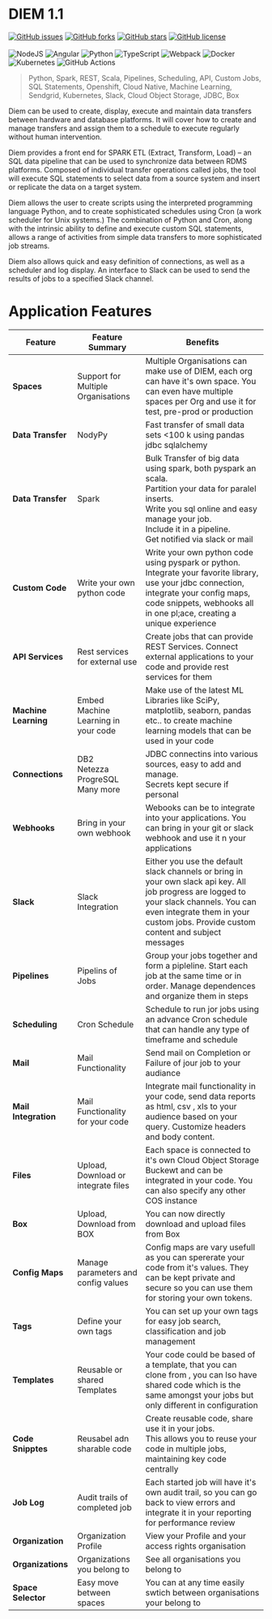 <!-- markdownlint-disable MD033 -->
<!-- markdownlint-disable MD041 -->
# DIEM 1.1

[![GitHub issues](https://img.shields.io/github/issues/IBM/diem)](https://github.com/IBM/diem/issues)
[![GitHub forks](https://img.shields.io/github/forks/IBM/diem)](https://github.com/IBM/diem/network)
[![GitHub stars](https://img.shields.io/github/stars/IBM/diem)](https://github.com/IBM/diem/stargazers)
[![GitHub license](https://img.shields.io/github/license/IBM/diem)](https://github.com/IBM/diem/blob/main/LICENSE)
<br/><br/>
<img alt="NodeJS" src="https://img.shields.io/badge/node.js%20-%2343853D.svg?&style=for-the-badge&logo=node.js&logoColor=white"/>
<img alt="Angular" src="https://img.shields.io/badge/angular%20-%23DD0031.svg?&style=for-the-badge&logo=angular&logoColor=white"/>
<img alt="Python" src="https://img.shields.io/badge/python%20-%2314354C.svg?&style=for-the-badge&logo=python&logoColor=white"/>
<img alt="TypeScript" src="https://img.shields.io/badge/typescript%20-%23007ACC.svg?&style=for-the-badge&logo=typescript&logoColor=white"/>
<img alt="Webpack" src="https://img.shields.io/badge/webpack%20-%238DD6F9.svg?&style=for-the-badge&logo=webpack&logoColor=black" />
<img alt="Docker" src="https://img.shields.io/badge/docker%20-%230db7ed.svg?&style=for-the-badge&logo=docker&logoColor=white"/>
<img alt="Kubernetes" src="https://img.shields.io/badge/kubernetes%20-%23326ce5.svg?&style=for-the-badge&logo=kubernetes&logoColor=white"/>
<img alt="GitHub Actions" src="https://img.shields.io/badge/github%20actions%20-%232671E5.svg?&style=for-the-badge&logo=github%20actions&logoColor=white"/>

> Python, Spark, REST, Scala, Pipelines, Scheduling, API, Custom Jobs, SQL Statements, Openshift, Cloud Native, Machine Learning, Sendgrid, Kubernetes, Slack, Cloud Object Storage, JDBC, Box

Diem can be used to create, display, execute and maintain data transfers between hardware and database platforms. It will cover how to create and manage transfers and assign them to a schedule to execute regularly without human intervention.

Diem provides a front end for SPARK ETL (Extract, Transform, Load) – an SQL data pipeline that can be used to synchronize data between RDMS platforms. Composed of individual transfer operations called jobs, the tool will execute SQL statements to select data from a source system and insert or replicate the data on a target system.

Diem allows the user to create scripts using the interpreted programming language Python, and to create sophisticated schedules using Cron (a work scheduler for Unix systems.) The combination of Python and Cron, along with the intrinsic ability to define and execute custom SQL statements, allows a range of activities from simple data transfers to more sophisticated job streams.

Diem also allows quick and easy definition of connections, as well as a scheduler and log display. An interface to Slack can be used to send the results of jobs to a specified Slack channel.

# Application Features

| Feature              | Feature Summary                             | Benefits                                                                                                                                                                                                                        |
| -------------------- | ------------------------------------------- | ------------------------------------------------------------------------------------------------------------------------------------------------------------------------------------------------------------------------------- |
| **Spaces**           | Support for Multiple Organisations          | Multiple Organisations can make use of DIEM, each org can have it's own space. You can even have multiple spaces per Org and use it for test, pre-prod or production                                                            |
| **Data Transfer**    | NodyPy                                      | Fast transfer of small data sets <100 k using pandas jdbc sqlalchemy                                                                                                                                                            |
| **Data Transfer**    | Spark                                       | Bulk Transfer of big data using spark, both pyspark an scala.<br/> Partition your data for paralel inserts.<br/>Write you sql online and easy manage your job.<br/>Include it in a pipeline.<br/>Get notified via slack or mail |
| **Custom Code**      | Write your own python code                  | Write your own python code using pyspark or python. Integrate your favorite library, use your jdbc connection, integrate your config maps, code snippets, webhooks all in one pl;ace, creating a unique experience              |
| **API Services**     | Rest services for external use              | Create jobs that can provide REST Services. Connect external applications to your code and provide rest services for them                                                                                                       |
| **Machine Learning** | Embed Machine Learning in your code         | Make use of the latest ML Libraries like SciPy, matplotlib, seaborn, pandas etc.. to create machine learning models that can be used in your code                                                                               |
| **Connections**      | DB2<br/>Netezza<br/>ProgreSQL<br/>Many more | JDBC connectins into various sources, easy to add and manage.<br/>Secrets kept secure if personal                                                                                                                               |
| **Webhooks**         | Bring in your own webhook                   | Webooks can be to integrate into your applications. You can bring in your git or slack webhook and use it n your applications                                                                                                   |
| **Slack**            | Slack Integration                           | Either you use the default slack channels or bring in your own slack api key. All job progress are logged to your slack channels. You can even integrate them in your custom jobs. Provide custom content and subject messages  |
| **Pipelines**        | Pipelins of Jobs                            | Group your jobs together and form a pipleline. Start each job at the same time or in order. Manage dependences and organize them in steps                                                                                       |
| **Scheduling**       | Cron Schedule                               | Schedule to run jor jobs using an advance Cron schedule that can handle any type of timeframe and schedule                                                                                                                      |
| **Mail**             | Mail Functionality                          | Send mail on Completion or Failure of jour job to your audiance                                                                                                                                                                 |
| **Mail Integration** | Mail Functionality for your code            | Integrate mail functionality in your code, send data reports as html, csv , xls to your audience based on your query. Customize headers and body content.                                                                       |
| **Files**            | Upload, Download or integrate files         | Each space is connected to it's own Cloud Object Storage Buckewt and can be integrated in your code. You can also specify any other COS instance                                                                                |
| **Box**              | Upload, Download from BOX                   | You can now directly download and upload files from Box                                                                                                                                                                         |
| **Config Maps**      | Manage parameters and config values         | Config maps are vary usefull as you can spererate your code from it's values. They can be kept private and secure so you can use them for storing your own tokens.                                                              |
| **Tags**             | Define your own tags                        | You can set up your own tags for easy job search, classification and job management                                                                                                                                             |
| **Templates**        | Reusable or shared Templates                | Your code could be based of a template, that you can clone from , you can lso have shared code which is the same amongst your jobs but only different in configuration                                                          |
| **Code Snipptes**    | Reusabel adn sharable code                  | Create reusable code, share use it in your jobs.<br/>This allows you to reuse your code in multiple jobs, maintaining key code centrally                                                                                        |
| **Job Log**          | Audit trails of completed job               | Each started job will have it's own audit trail, so you can go back to view errors and integrate it in your reporting for performance review                                                                                    |
| **Organization**     | Organization Profile                        | View your Profile and your access rights organisation                                                                                                                                                                           |
| **Organizations**    | Organizations you belong to                 | See all organisations you belong to                                                                                                                                                                                             |
| **Space Selector**   | Easy move between spaces                    | You can at any time easily swtich between organisations your belong to                                                                                                                                                          |
